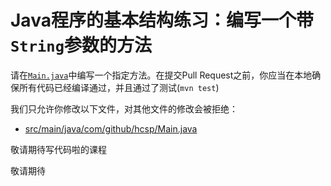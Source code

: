 # Java程序的基本结构练习：编写一个带`String`参数的方法

请在[`Main.java`](https://github.com/hcsp/psvm-method-invoke-add-string/blob/master/src/main/java/com/github/hcsp/Main.java)中编写一个指定方法。在提交Pull Request之前，你应当在本地确保所有代码已经编译通过，并且通过了测试(`mvn test`)

我们只允许你修改以下文件，对其他文件的修改会被拒绝：
- [src/main/java/com/github/hcsp/Main.java](https://github.com/hcsp/psvm-method-invoke-add-string/blob/master/src/main/java/com/github/hcsp/Main.java)


敬请期待写代码啦的课程

敬请期待
